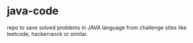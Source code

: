 # java-code
repo to save solved problems  in JAVA language from challenge sites like leetcode, hackerranck or similar.
